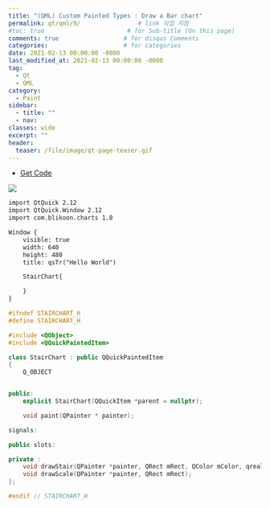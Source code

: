 ```yaml
---
title: "(QML) Custom Painted Types : Draw a Bar chart"
permalink: qt/qml/9/                # link 직접 지정
#toc: true                       # for Sub-title (On this page)
comments: true                  # for disqus Comments
categories:                     # for categories
date: 2021-02-13 00:00:00 -0000
last_modified_at: 2021-02-13 00:00:00 -0000
tag:
  - Qt
  - QML
category:
  - Paint
sidebar:
  - title: ""
  - nav:
classes: wide
excerpt: ""
header:
  teaser: /file/image/qt-page-teaser.gif
---
```


* [Get Code](https://github.com/EasyCoding-7/qml-cpp-interfacing/tree/master/9-BarChartDemo)

![](/file/image/qml-cpp-interfacing-9-1.png)

```xml
import QtQuick 2.12
import QtQuick.Window 2.12
import com.blikoon.charts 1.0

Window {
    visible: true
    width: 640
    height: 480
    title: qsTr("Hello World")

    StairChart{

    }
}
```

```cpp
#ifndef STAIRCHART_H
#define STAIRCHART_H

#include <QObject>
#include <QQuickPaintedItem>

class StairChart : public QQuickPaintedItem
{
    Q_OBJECT


public:
    explicit StairChart(QQuickItem *parent = nullptr);

    void paint(QPainter * painter);

signals:

public slots:

private :
    void drawStair(QPainter *painter, QRect mRect, QColor mColor, qreal barValue,int startingPoint);
    void drawScale(QPainter *painter, QRect mRect);
};

#endif // STAIRCHART_H
```